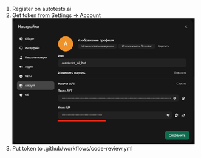 1. Register on autotests.ai
2. Get token from Settings -> Account<br/>
![settings.png](settings.png)
3. Put token to .github/workflows/code-review.yml